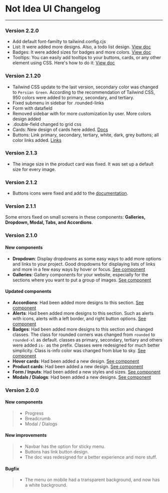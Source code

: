 # Not Idea UI Changelog

---
### Version 2.2.0

- Add default font-familty to tailwind.config.cjs
- List: It were added more designs. Also, a todo list design. [View doc](https://not-idea-ui.netlify.app/docs/components/lists)
- Badges: It were added sizes for badges and more colors. [View doc](https://not-idea-ui.netlify.app/docs/components/badges)
- Tooltips: You can easily add tooltips to your buttons, cards, or any other element using CSS. Here's how to do it:
 [View doc](#!)

### Version 2.1.20

- Tailwind CSS update to the last version, secondary color was changed to `Persian Green`. According to the recommendation of Tailwind CSS, 950 colors were added to primary, secondary, and tertiary.
- Fixed submenu in sidebar for .rounded-links
- Form with datafield
- Removed sidebar with for more customization by user. More colors design added
- .double-field changed to grid css
- Cards: New design of cards here added. [Docs](https://not-idea-ui.netlify.app/docs/components/cards/default-cards#card-with-image-content)
- Buttons: Link primary, secondary, tertiary, white, dark, grey buttons; all color links added. [Links](https://not-idea-ui.netlify.app/docs/components/buttons/button-utilities#links)

### Version 2.1.3

- The image size in the product card was fixed. It was set up a default size for every image.

### Version 2.1.2

- Buttons icons were fixed and add to the [documentation](https://not-idea-ui.netlify.app/docs/components/accordions).

### Version 2.1.1

Some errors fixed on small screens in these components: **Galleries, Dropdown, Modal, Tabs, and Accordions**.

### Version 2.1.0

#### New components

- **Dropdown**: Display dropdowns as some easy ways to add more options and links to your project. Good dropdowns for displaying lists of links and more in a few easy ways by hover or focus. [See component](https://not-idea-ui.netlify.app/docs/components/dropdown)
- **Galleries**: Gallery components for your website, especially for the sections where you want to put a group of images. [See component](https://not-idea-ui.netlify.app/docs/components/galleries)

#### Updated components

- **Accordions**: Had been added more designs to this section. [See component](https://not-idea-ui.netlify.app/docs/components/accordions)
- **Alerts**: Had been added more designs to this section. Such as alerts with icons, alerts with a left border, and right button options. [See component](https://not-idea-ui.netlify.app/docs/components/alerts)
- **Badges**: Had been added more designs to this section and changed classes. The class for rounded corners was changed from `rounded` to `rounded-xl` as default. classes as primary, secondary, tertiary and others were added `is-` as the prefix. Classes were redesigned for much better simplicity. Class is-info color was changed from blue to sky. [See component](https://not-idea-ui.netlify.app/docs/components/badges/)
- **Hover cards**: Had been added a new design. [See component](https://not-idea-ui.netlify.app/docs/components/cards/hover-cards#card-image-hover)
- **Product cards**: Had been added a new design. [See component](https://not-idea-ui.netlify.app/docs/components/cards/product-cards#product-card-hover-buttons)
- **Form / Inputs**: Had been added a new styles and sizes. [See component](https://not-idea-ui.netlify.app/docs/layouts/form#input-styles)
- **Modals / Dialogs**: Had been added a new designs. [See component](https://not-idea-ui.netlify.app/docs/components/modals#right-modal)

### Version 2.0.0

#### New components

> - Progress
> - Breadcrumb
> - Modal / Dialogs

#### New improvements

> - Navbar has the option for sticky menu.
> - Buttons has link button design.
> - The doc was redesigned for a better experience and more stuff.

#### Bugfix

> - The menu on mobile had a transparent background, and now has a white background.
